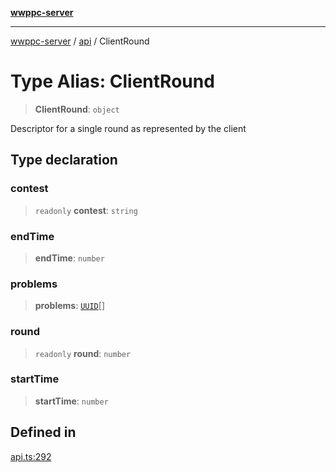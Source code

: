 [**wwppc-server**](../../README.md)

***

[wwppc-server](../../modules.md) / [api](../README.md) / ClientRound

# Type Alias: ClientRound

> **ClientRound**: `object`

Descriptor for a single round as represented by the client

## Type declaration

### contest

> `readonly` **contest**: `string`

### endTime

> **endTime**: `number`

### problems

> **problems**: [`UUID`](../../util/type-aliases/UUID.md)[]

### round

> `readonly` **round**: `number`

### startTime

> **startTime**: `number`

## Defined in

[api.ts:292](https://github.com/WWPPC/WWPPC-server/blob/c08bb5874acf9739d5547370b47d1a65e80f6db4/src/api.ts#L292)
